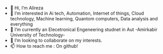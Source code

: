 - 👋 Hi, I’m Alireza
- 👀 I’m interested in Ai tech, Automation, Internet of things, Cloud technology, Machine learning, Quantom computers, Data analysis and everything
- 🌱 I’m currently an Elecetronical Engeneering studnet in Aut -Amirkabir University of Technology-
- 💞️ I’m looking to collaborate on my interests.
- 📫 How to reach me : On github!

<!---
s-alireza/s-alireza is a ✨ special ✨ repository because its `README.md` (this file) appears on your GitHub profile.
You can click the Preview link to take a look at your changes.
--->
